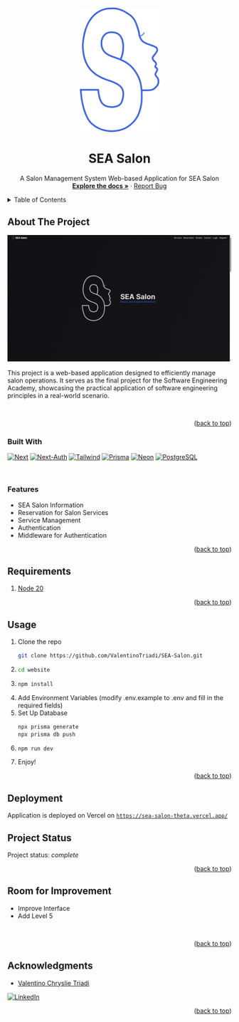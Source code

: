<!-- Improved compatibility of back to top link: See: https://github.com/othneildrew/Best-README-Template/pull/73 -->
<a name="readme-top"></a>
<!--
*** Thanks for checking out the Best-README-Template. If you have a suggestion
*** that would make this better, please fork the repo and create a pull request
*** or simply open an issue with the tag "enhancement".
*** Don't forget to give the project a star!
*** Thanks again! Now go create something AMAZING! :D
-->



<!-- PROJECT SHIELDS -->
<!--
*** I'm using markdown "reference style" links for readability.
*** Reference links are enclosed in brackets [ ] instead of parentheses ( ).
*** See the bottom of this document for the declaration of the reference variables
*** for contributors-url, forks-url, etc. This is an optional, concise syntax you may use.
*** https://www.markdownguide.org/basic-syntax/#reference-style-links
-->


<!-- PROJECT LOGO -->
<br />
<div align="center">
  <a href="https://github.com/ValentinoTriadi/SEA-Salon">
    <img src="website/public/logo-accent.svg" alt="Logo" width="180" >
  </a>
  <h1>SEA Salon</h1>
  <p align="center">
    A Salon Management System Web-based Application for SEA Salon 
    <br />
    <a href="https://github.com/ValentinoTriadi/SEA-Salon"><strong>Explore the docs »</strong></a>
    ·
    <a href="https://github.com/ValentinoTriadi/SEA-Salon/issues">Report Bug</a>
    <br/>
  </p>
</div>



<!-- TABLE OF CONTENTS -->
<details>
  <summary>Table of Contents</summary>
  <ol>
    <li>
      <a href="#about-the-project">About The Project</a>
      <ul>
        <li><a href="#built-with">Built With</a></li>
        <li><a href="#features">Features</a></li>
      </ul>
    </li>
    <li><a href="#requirement">Requirement</a></li>
    <li><a href="#usage">Usage</a></li>
    <li><a href="#Project-Status">Project Status</a></li>
    <li><a href="#Room-for-Improvement">Room for Improvement</a></li>
    <li><a href="#Acknowledgments">Acknowledgments</a></li>
  </ol>
</details>



<!-- ABOUT THE PROJECT -->
## About The Project

<img src="website/public/image.png">

This project is a web-based application designed to efficiently manage salon operations. It serves as the final project for the Software Engineering Academy, showcasing the practical application of software engineering principles in a real-world scenario.

<br/>


<p align="right">(<a href="#readme-top">back to top</a>)</p>



### Built With

[![Next][Next]][Next-url]
[![Next-Auth][Next-Auth]][Next-Auth-url]
[![Tailwind][Tailwind]][Tailwind-url]
[![Prisma][Prisma]][Prisma-url]
[![Neon][Neon]][Neon-url]
[![PostgreSQL][PostgreSQL]][PostgreSQL-url]

<br/>

### Features

* SEA Salon Information
* Reservation for Salon Services
* Service Management
* Authentication
* Middleware for Authentication

<p align="right">(<a href="#readme-top">back to top</a>)</p>



<!-- Requirement Dependencies -->
## Requirements

1. <a href="https://nodejs.org/en/download/package-manager">Node 20</a>
    

<p align="right">(<a href="#readme-top">back to top</a>)</p>



<!-- USAGE EXAMPLES -->
## Usage

1. Clone the repo
   ```sh
   git clone https://github.com/ValentinoTriadi/SEA-Salon.git
   ```
2. ```sh
   cd website
   ```
3. ```sh
   npm install
   ```
4. Add Environment Variables (modify .env.example to .env and fill in the required fields)
5. Set Up Database
   ```sh
   npx prisma generate
   npx prisma db push
   ```
5. ```sh
   npm run dev
   ```
6. Enjoy!

<p align="right">(<a href="#readme-top">back to top</a>)</p>


## Deployment

Application is deployed on Vercel on [```https://sea-salon-theta.vercel.app/```](https://sea-salon-theta.vercel.app/)


<!-- PROJECT STATUS -->
## Project Status
Project status: _complete_ 
<br/>
<p align="right">(<a href="#readme-top">back to top</a>)</p>

<!-- ROOM FOR IMPROVEMENT -->
## Room for Improvement
- Improve Interface
- Add Level 5
<br/>
<p align="right">(<a href="#readme-top">back to top</a>)</p>

<!-- ACKNOWLEDGMENTS -->
## Acknowledgments
* [Valentino Chryslie Triadi](https://github.com/ValentinoTriadi)

[![LinkedIn][linkedin-shield-valen]][linkedin-valen]

<p align="right">(<a href="#readme-top">back to top</a>)</p>



<!-- MARKDOWN LINKS & IMAGES -->
<!-- https://www.markdownguide.org/basic-syntax/#reference-style-links -->
[Next-url]: https://nextjs.org/
[Next-Auth-url]: https://next-auth.js.org/
[Prisma-url]: https://www.prisma.io/
[Neon-url]: https://neon.tech/
[PostgreSQL-url]: https://www.postgresql.org/
[Tailwind-url]: https://tailwindcss.com/
[Next]: https://img.shields.io/badge/next.js-000000?style=for-the-badge&logo=nextdotjs&logoColor=white
[Next-Auth]: https://img.shields.io/badge/next%20auth-000000?style=for-the-badge
[Prisma]: https://img.shields.io/badge/Prisma-000000?style=for-the-badge&logo=Prisma&logoColor=white
[Neon]: https://img.shields.io/badge/neon.tech-000000?style=for-the-badge
[PostgreSQL]: https://img.shields.io/badge/postgres-000000?style=for-the-badge&logo=postgresql&logoColor=white
[Tailwind]: https://img.shields.io/badge/tailwind-000000?style=for-the-badge&logo=tailwindcss&logoColor=white
[linkedin-shield-valen]: https://img.shields.io/badge/Linkedin-Valentino%20Triadi-000000?style=for-the-badge&logo=linkedin&logoColor=white
[linkedin-valen]: https://linkedin.com/in/valentino-triadi